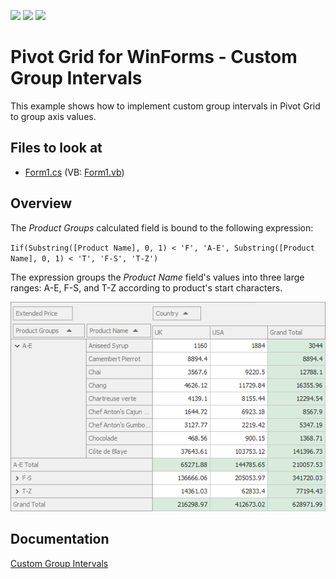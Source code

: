 <!-- default badges list -->
![](https://img.shields.io/endpoint?url=https://codecentral.devexpress.com/api/v1/VersionRange/473613874/22.1.2%2B)
[![](https://img.shields.io/badge/Open_in_DevExpress_Support_Center-FF7200?style=flat-square&logo=DevExpress&logoColor=white)](https://supportcenter.devexpress.com/ticket/details/T1077763)
[![](https://img.shields.io/badge/📖_How_to_use_DevExpress_Examples-e9f6fc?style=flat-square)](https://docs.devexpress.com/GeneralInformation/403183)
<!-- default badges end -->
# Pivot Grid for WinForms - Custom Group Intervals

This example shows how to implement custom group intervals in Pivot Grid to group axis values.

<!-- default file list -->
## Files to look at

* [Form1.cs](./CS/CustomGroupIntervals/Form1.cs) (VB: [Form1.vb](./VB/CustomGroupIntervals/Form1.vb))
<!-- default file list end -->


## Overview

The _Product Groups_ calculated field is bound to the following expression:

`Iif(Substring([Product Name], 0, 1) < 'F', 'A-E', Substring([Product Name], 0, 1) < 'T', 'F-S', 'T-Z')`

The expression groups the _Product Name_ field's values into three large ranges: A-E, F-S, and T-Z according to product's start characters.

![pivot-custom-group-intervals](images/pivot-custom-group-intervals.png)

## Documentation

[Custom Group Intervals](https://docs.devexpress.com/WindowsForms/1846/controls-and-libraries/pivot-grid/data-shaping/grouping#custom)
